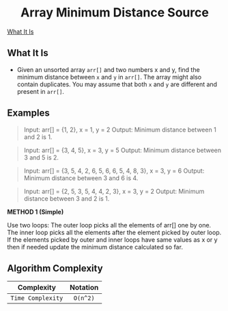 <h1 align="center">Array Minimum Distance Source</h1>

[What It Is](#what-it-is)

## What It Is

* Given an unsorted array `arr[]` and two numbers x and y, find the minimum distance between `x` and `y` in `arr[]`. The array might also contain duplicates. You may assume that both `x` and `y` are different and present in `arr[]`.

Examples
--------------------------

> Input: arr[] = {1, 2}, x = 1, y = 2
> Output: Minimum distance between 1 and 2 is 1.

> Input: arr[] = {3, 4, 5}, x = 3, y = 5
> Output: Minimum distance between 3 and 5 is 2.

> Input: arr[] = {3, 5, 4, 2, 6, 5, 6, 6, 5, 4, 8, 3}, x = 3, y = 6
> Output: Minimum distance between 3 and 6 is 4.

> Input: arr[] = {2, 5, 3, 5, 4, 4, 2, 3}, x = 3, y = 2
> Output: Minimum distance between 3 and 2 is 1.

**METHOD 1 (Simple)**

Use two loops: The outer loop picks all the elements of arr[] one by one. The inner loop picks all the elements after the element picked by outer loop. If the elements picked by outer and inner loops have same values as x or y then if needed update the minimum distance calculated so far.

Algorithm Complexity
--------------------------

| Complexity	    | Notation  |
| ----------------- |:---------:|
| `Time Complexity`	| `O(n^2)`  |